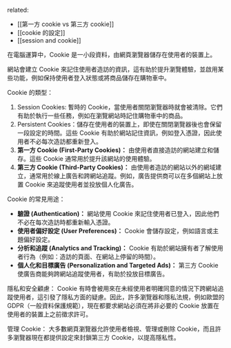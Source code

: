 related:

- [[第一方 cookie vs 第三方 cookie]]
- [[cookie 的設定]]
- [[session and cookie]]


在電腦運算中，Cookie 是一小段資料，由網頁瀏覽器儲存在使用者的裝置上。

網站會建立 Cookie 來記住使用者造訪的資訊，這有助於提升瀏覽體驗，並啟用某些功能，例如保持使用者登入狀態或將商品儲存在購物車中。

Cookie 的類型：
1. Session Cookies: 暫時的 Cookie，當使用者關閉瀏覽器時就會被清除。它們有助於執行一些任務，例如在瀏覽網站時記住購物車中的商品。
2. Persistent Cookies：儲存在使用者的裝置上，即使在關閉瀏覽器後也會保留一段設定的時間。這些 Cookie 有助於網站記住資訊，例如登入憑證，因此使用者不必每次造訪都重新登入。
3. **第一方 Cookie (First-Party Cookies)：** 由使用者直接造訪的網站建立和儲存。這些 Cookie 通常用於提升該網站的使用體驗。
4. **第三方 Cookie (Third-Party Cookies)：** 由使用者造訪的網站以外的網域建立，通常用於線上廣告和跨網站追蹤。例如，廣告提供商可以在多個網站上放置 Cookie 來追蹤使用者並投放個人化廣告。



Cookie 的常見用途：
- **驗證 (Authentication)：** 網站使用 Cookie 來記住使用者已登入，因此他們不必在每次造訪時都重新輸入憑證。
- **使用者偏好設定 (User Preferences)：** Cookie 會儲存設定，例如語言或主題偏好設定。
- **分析和追蹤 (Analytics and Tracking)：** Cookie 有助於網站擁有者了解使用者行為（例如：造訪的頁面、在網站上停留的時間）。
- **個人化和目標廣告 (Personalization and Targeted Ads)：** 第三方 Cookie 使廣告商能夠跨網站追蹤使用者，有助於投放目標廣告。
    

隱私和安全顧慮：
Cookie 有時會被用來在未經使用者明確同意的情況下跨網站追蹤使用者，這引發了隱私方面的疑慮。因此，許多瀏覽器和隱私法規，例如歐盟的 GDPR（一般資料保護規範），現在都要求網站必須在將非必要的 Cookie 放置在使用者的裝置上之前徵求許可。

管理 Cookie：
大多數網頁瀏覽器允許使用者檢視、管理或刪除 Cookie，而且許多瀏覽器現在都提供設定來封鎖第三方 Cookie，以提高隱私性。